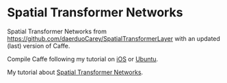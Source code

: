 # Spatial Transformer Networks


Spatial Transformer Networks from https://github.com/daerduoCarey/SpatialTransformerLayer with an updated (last) version of Caffe.

Compile Caffe following my tutorial on [iOS](http://christopher5106.github.io/big/data/2015/07/16/deep-learning-install-caffe-cudnn-cuda-for-digits-python-on-mac-osx.html) or [Ubuntu](http://christopher5106.github.io/big/data/2015/07/16/deep-learning-install-caffe-cudnn-cuda-for-digits-python-on-ubuntu-14-04.html).

My tutorial about [Spatial Transformer Networks](http://christopher5106.github.io/big/data/2016/04/19/spatial-transformer-layers-caffe-tensorflow.html).
